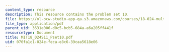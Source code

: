 ```yaml
---
content_type: resource
description: This resource contains the problem set 10.
file: https://ol-ocw-studio-app-qa.s3.amazonaws.com/courses/18-024-multivariable-calculus-with-theory-spring-2011/070fa1c1024efecae8c639caa5618e06_MIT18_024S11_Pset10.pdf
file_type: application/pdf
parent_uid: 3631a006-d0c5-bcb5-684a-a6a205ff441f
resourcetype: Document
title: MIT18_024S11_Pset10.pdf
uid: 070fa1c1-024e-feca-e8c6-39caa5618e06
---
```

